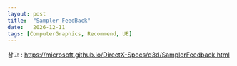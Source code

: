 ```yaml
---
layout: post
title:  "Sampler FeedBack"
date:   2026-12-11
tags: [ComputerGraphics, Recommend, UE]
---            
```

          
참고 : https://microsoft.github.io/DirectX-Specs/d3d/SamplerFeedback.html